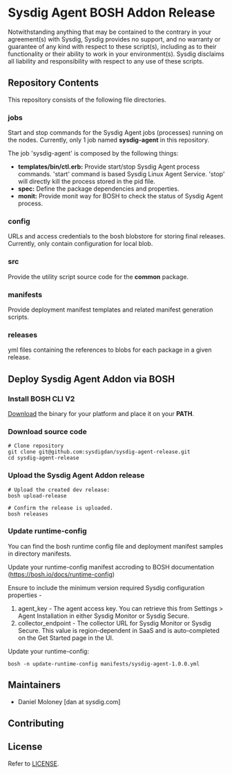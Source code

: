 # Sysdig Agent BOSH Addon Release

Notwithstanding anything that may be contained to the contrary in your agreement(s) with Sysdig, Sysdig provides no support, and no warranty or guarantee of any kind with respect to these script(s), including as to their functionality or their ability to work in your environment(s).  Sysdig disclaims all liability and responsibility with respect to any use of these scripts.

## Repository Contents

This repository consists of the following file directories.

### jobs
Start and stop commands for the Sysdig Agent jobs (processes) running on the nodes. Currently, only 1 job named **sysdig-agent** in this repository.

The job 'sysdig-agent' is composed by the following things:
* **templates/bin/ctl.erb:** Provide start/stop Sysdig Agent process commands. 'start' command is based Sysdig Linux Agent Service. 'stop' will directly kill the process stored in the pid file.
* **spec:** Define the package dependencies and properties.
* **monit:** Provide monit way for BOSH to check the status of Sysdig Agent process.

### config
URLs and access credentials to the bosh blobstore for storing final releases. Currently, only contain configuration for local blob.

### src
Provide the utility script source code for the **common** package.

### manifests
Provide deployment manifest templates and related manifest generation scripts.

### releases
yml files containing the references to blobs for each package in a given release.

## Deploy Sysdig Agent Addon via BOSH

### Install BOSH CLI V2
[Download](https://bosh.io/docs/cli-v2.html#install) the binary for your platform and place it on your **PATH**.

### Download source code
```
# Clone repository
git clone git@github.com:sysdigdan/sysdig-agent-release.git
cd sysdig-agent-release
```

### Upload the Sysdig Agent Addon release

```
# Upload the created dev release:
bosh upload-release

# Confirm the release is uploaded.
bosh releases
```

### Update runtime-config

You can find the bosh runtime config file and deployment manifest samples in directory manifests.

Update your runtime-config manifest accroding to BOSH documentation (https://bosh.io/docs/runtime-config)

Ensure to include the minimum version required Sysdig configuration properties -
1. agent_key - The agent access key. You can retrieve this from Settings > Agent Installation in either Sysdig Monitor or Sysdig Secure.
2. collector_endpoint - The collector URL for Sysdig Monitor or Sysdig Secure. This value is region-dependent in SaaS and is auto-completed on the Get Started page in the UI.

Update your runtime-config:
```
bosh -n update-runtime-config manifests/sysdig-agent-1.0.0.yml
```

## Maintainers

- Daniel Moloney [dan at sysdig.com]

## Contributing

## License

Refer to [LICENSE](LICENSE.md).
